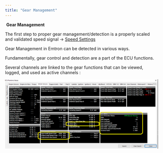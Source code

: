 ```yaml
---
title: "Gear Management"
---
```


&nbsp;**Gear Management**



The first step to proper gear management/detection is a properly scaled and validated speed signal -\> [Speed Settings](<SpeedSettings1.md>)


Gear Management in Emtron can be detected in various ways.&nbsp;

Fundamentally, gear control and detection are a part of the ECU functions. &nbsp;

Several channels are linked to the gear functions that can be viewed, logged, and used as active channels :


![Image](</img/NewItem873.png>)


